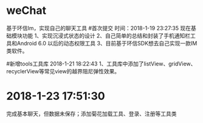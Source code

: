 # weChat
基于环信Im，实现自己的聊天工具
#首次提交 时间：2018-1-19 23:27:35
现在基础模块功能
1、实现沉浸式状态的设计
2、自己简单的总结和封装了手机通知栏工具和Android 6.0 以后的动态权限工具
3、目前基于环信SDK想去自己实现一款IM类软件。

#新增tools工具库 2018-1-21 18:22:43
1、工具库中添加了listView、gridView、recyclerView等常见view的越界阻尼弹性效果。
# 2018-1-23 17:51:30
完成基本聊天，但数据未保存；添加菊花加载工具、登录、注册等工具类
